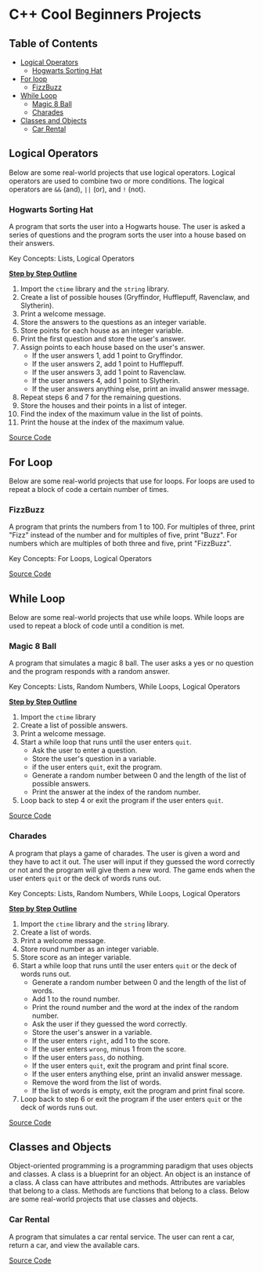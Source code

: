# C++ Cool Beginners Projects

## Table of Contents
- [Logical Operators](#logical-operators)
  - [Hogwarts Sorting Hat](#hogwarts-sorting-hat)
- [For loop](#for-loop)
  - [FizzBuzz](#fizzbuzz)
- [While Loop](#while-loop)
  - [Magic 8 Ball](#magic-8-ball)
  - [Charades](#charades)
- [Classes and Objects](#classes-and-objects)
  - [Car Rental](#car-rental)

## Logical Operators
Below are some real-world projects that use logical operators. Logical operators are used to combine two or more conditions. The logical operators are `&&` (and), `||` (or), and `!` (not).

### Hogwarts Sorting Hat
A program that sorts the user into a Hogwarts house. The user is asked a series of questions and the program sorts the user into a house based on their answers.

Key Concepts: Lists, Logical Operators

<u><b>Step by Step Outline</b></u>
1. Import the `ctime` library and the `string` library.
2. Create a list of possible houses (Gryffindor, Hufflepuff, Ravenclaw, and Slytherin).
3. Print a welcome message.
4. Store the answers to the questions as an integer variable.
5. Store points for each house as an integer variable.
6. Print the first question and store the user's answer.
7. Assign points to each house based on the user's answer.
    - If the user answers 1, add 1 point to Gryffindor. 
    - If the user answers 2, add 1 point to Hufflepuff. 
    - If the user answers 3, add 1 point to Ravenclaw. 
    - If the user answers 4, add 1 point to Slytherin. 
    - If the user answers anything else, print an invalid answer message.
8. Repeat steps 6 and 7 for the remaining questions.
9. Store the houses and their points in a list of integer.
10. Find the index of the maximum value in the list of points.
11. Print the house at the index of the maximum value.

[Source Code](hogwarts_sorting_hat.cpp)

## For Loop

Below are some real-world projects that use for loops. For loops are used to repeat a block of code a certain number of times.

### FizzBuzz
A program that prints the numbers from 1 to 100. For multiples of three, print "Fizz" instead of the number and for multiples of five, print "Buzz". For numbers which are multiples of both three and five, print "FizzBuzz".

Key Concepts: For Loops, Logical Operators

[Source Code](fizzbuzz.cpp)

## While Loop

Below are some real-world projects that use while loops. While loops are used to repeat a block of code until a condition is met.

### Magic 8 Ball
A program that simulates a magic 8 ball. The user asks a yes or no question and the program responds with a random answer.

Key Concepts: Lists, Random Numbers, While Loops, Logical Operators

<u><b>Step by Step Outline</b></u>
1. Import the `ctime` library
2. Create a list of possible answers.
3. Print a welcome message.
4. Start a while loop that runs until the user enters `quit`.
    - Ask the user to enter a question.
    - Store the user's question in a variable.
    - if the user enters `quit`, exit the program.
    - Generate a random number between 0 and the length of the list of possible answers.
    - Print the answer at the index of the random number.
5. Loop back to step 4 or exit the program if the user enters `quit`.

[Source Code](magic8_ball.cpp)

### Charades
A program that plays a game of charades. The user is given a word and they have to act it out. The user will input if they guessed the word correctly or not and the program will give them a new word. The game ends when the user enters `quit` or the deck of words runs out.

Key Concepts: Lists, Random Numbers, While Loops, Logical Operators

<u><b>Step by Step Outline</b></u>
1. Import the `ctime` library and the `string` library.
2. Create a list of words.
3. Print a welcome message.
4. Store round number as an integer variable.
5. Store score as an integer variable.
6. Start a while loop that runs until the user enters `quit` or the deck of words runs out.
    - Generate a random number between 0 and the length of the list of words.
    - Add 1 to the round number.
    - Print the round number and the word at the index of the random number.
    - Ask the user if they guessed the word correctly.
    - Store the user's answer in a variable.
    - If the user enters `right`, add 1 to the score.
    - If the user enters `wrong`, minus 1 from the score.
    - If the user enters `pass`, do nothing.
    - If the user enters `quit`, exit the program and print final score.
    - If the user enters anything else, print an invalid answer message.
    - Remove the word from the list of words.
    - If the list of words is empty, exit the program and print final score.
7. Loop back to step 6 or exit the program if the user enters `quit` or the deck of words runs out.

[Source Code](charades.cpp)

## Classes and Objects
Object-oriented programming is a programming paradigm that uses objects and classes. A class is a blueprint for an object. An object is an instance of a class. A class can have attributes and methods. Attributes are variables that belong to a class. Methods are functions that belong to a class. Below are some real-world projects that use classes and objects.

### Car Rental
A program that simulates a car rental service. The user can rent a car, return a car, and view the available cars.

[Source Code](car_rental)